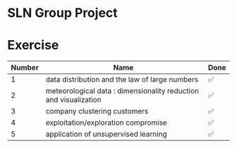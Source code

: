 # SLN Group Project

# Exercise

| Number | Name | Done |
|--------|------|------|
| 1 | data distribution and the law of large numbers | ✅ |
| 2 | meteorological data : dimensionality reduction and visualization | ✅ |
| 3 | company clustering customers | ✅ |
| 4 | exploitation/exploration compromise | ✅ |
| 5 | application of unsupervised learning | ✅ |
